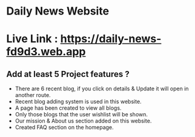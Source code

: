 # Daily News Website

# Live Link : https://daily-news-fd9d3.web.app

## Add at least 5 Project features ?
* There are 6 recent blog, if you click on details & Update it will open in another route.
* Recent blog adding system is used in this website.
* A page has been created to view all blogs.
* Only those blogs that the user wishlist will be shown.
* Our mission & About us section added on this website.
* Created FAQ section on the homepage.